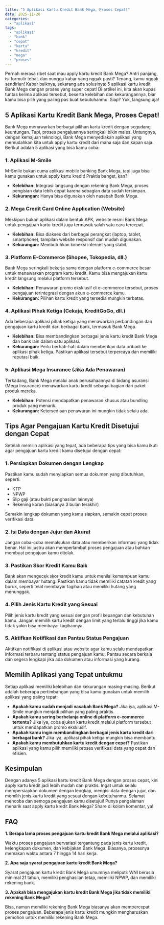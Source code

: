 ```yaml
---
title: "5 Aplikasi Kartu Kredit Bank Mega, Proses Cepat!"
date: 2025-11-20
categories: 
  - "aplikasi"
tags: 
  - "aplikasi"
  - "bank"
  - "cepat"
  - "kartu"
  - "kredit"
  - "mega"
  - "proses"
---
```


Pernah merasa ribet saat mau apply kartu kredit Bank Mega? Antri panjang, isi formulir tebal, dan nunggu kabar yang nggak pasti? Tenang, kamu nggak sendirian! Kabar baiknya, sekarang ada solusinya: 5 aplikasi kartu kredit Bank Mega dengan proses yang super cepat! Di artikel ini, kita akan kupas tuntas kelima aplikasi tersebut, beserta kelebihan dan kekurangannya, biar kamu bisa pilih yang paling pas buat kebutuhanmu. Siap? Yuk, langsung aja!

## 5 Aplikasi Kartu Kredit Bank Mega, Proses Cepat!

Bank Mega menawarkan berbagai pilihan kartu kredit dengan segudang keuntungan. Tapi, proses pengajuannya seringkali bikin males. Untungnya, dengan kemajuan teknologi, Bank Mega menyediakan aplikasi yang memudahkan kita untuk apply kartu kredit dari mana saja dan kapan saja. Berikut adalah 5 aplikasi yang bisa kamu coba:

### 1\. Aplikasi M-Smile

M-Smile bukan cuma aplikasi mobile banking Bank Mega, tapi juga bisa kamu gunakan untuk apply kartu kredit! Praktis banget, kan?

- **Kelebihan:** Integrasi langsung dengan rekening Bank Mega, proses pengisian data lebih cepat karena sebagian data sudah tersimpan.
- **Kekurangan:** Hanya bisa digunakan oleh nasabah Bank Mega.

### 2\. Mega Credit Card Online Application (Website)

Meskipun bukan aplikasi dalam bentuk APK, website resmi Bank Mega untuk pengajuan kartu kredit juga termasuk salah satu cara tercepat.

- **Kelebihan:** Bisa diakses dari berbagai perangkat (laptop, tablet, smartphone), tampilan website responsif dan mudah digunakan.
- **Kekurangan:** Membutuhkan koneksi internet yang stabil.

### 3\. Platform E-Commerce (Shopee, Tokopedia, dll.)

Bank Mega seringkali bekerja sama dengan platform e-commerce besar untuk menawarkan program kartu kredit. Kamu bisa mengajukan kartu kredit langsung melalui platform tersebut.

- **Kelebihan:** Penawaran promo eksklusif di e-commerce tersebut, proses pengajuan terintegrasi dengan akun e-commerce kamu.
- **Kekurangan:** Pilihan kartu kredit yang tersedia mungkin terbatas.

### 4\. Aplikasi Pihak Ketiga (Cekaja, KreditGoGo, dll.)

Ada beberapa aplikasi pihak ketiga yang menawarkan perbandingan dan pengajuan kartu kredit dari berbagai bank, termasuk Bank Mega.

- **Kelebihan:** Bisa membandingkan berbagai jenis kartu kredit Bank Mega dan bank lain dalam satu aplikasi.
- **Kekurangan:** Perlu berhati-hati dalam memberikan data pribadi ke aplikasi pihak ketiga. Pastikan aplikasi tersebut terpercaya dan memiliki reputasi baik.

### 5\. Aplikasi Mega Insurance (Jika Ada Penawaran)

Terkadang, Bank Mega melalui anak perusahaannya di bidang asuransi (Mega Insurance) menawarkan kartu kredit sebagai bagian dari paket produk mereka.

- **Kelebihan:** Potensi mendapatkan penawaran khusus atau bundling produk yang menarik.
- **Kekurangan:** Ketersediaan penawaran ini mungkin tidak selalu ada.

## Tips Agar Pengajuan Kartu Kredit Disetujui dengan Cepat

Setelah memilih aplikasi yang tepat, ada beberapa tips yang bisa kamu ikuti agar pengajuan kartu kredit kamu disetujui dengan cepat:

### 1\. Persiapkan Dokumen dengan Lengkap

Pastikan kamu sudah menyiapkan semua dokumen yang dibutuhkan, seperti:

- KTP
- NPWP
- Slip gaji (atau bukti penghasilan lainnya)
- Rekening koran (biasanya 3 bulan terakhir)

Semakin lengkap dokumen yang kamu siapkan, semakin cepat proses verifikasi data.

### 2\. Isi Data dengan Jujur dan Akurat

Jangan coba-coba memalsukan data atau memberikan informasi yang tidak benar. Hal ini justru akan memperlambat proses pengajuan atau bahkan membuat pengajuan kamu ditolak.

### 3\. Pastikan Skor Kredit Kamu Baik

Bank akan mengecek skor kredit kamu untuk menilai kemampuan kamu dalam membayar hutang. Pastikan kamu tidak memiliki catatan kredit yang buruk, seperti telat membayar tagihan atau memiliki hutang yang menunggak.

### 4\. Pilih Jenis Kartu Kredit yang Sesuai

Pilih jenis kartu kredit yang sesuai dengan profil keuangan dan kebutuhan kamu. Jangan memilih kartu kredit dengan limit yang terlalu tinggi jika kamu tidak yakin bisa membayar tagihannya.

### 5\. Aktifkan Notifikasi dan Pantau Status Pengajuan

Aktifkan notifikasi di aplikasi atau website agar kamu selalu mendapatkan informasi terbaru tentang status pengajuan kamu. Pantau secara berkala dan segera lengkapi jika ada dokumen atau informasi yang kurang.

## Memilih Aplikasi yang Tepat untukmu

Setiap aplikasi memiliki kelebihan dan kekurangan masing-masing. Berikut adalah beberapa pertimbangan yang bisa kamu gunakan untuk memilih aplikasi yang paling tepat:

- **Apakah kamu sudah menjadi nasabah Bank Mega?** Jika iya, aplikasi M-Smile mungkin menjadi pilihan yang paling praktis.
- **Apakah kamu sering berbelanja online di platform e-commerce tertentu?** Jika iya, coba ajukan kartu kredit melalui platform tersebut untuk mendapatkan promo eksklusif.
- **Apakah kamu ingin membandingkan berbagai jenis kartu kredit dari berbagai bank?** Jika iya, aplikasi pihak ketiga mungkin bisa membantu.
- **Apakah kamu membutuhkan kartu kredit dengan cepat?** Pastikan aplikasi yang kamu pilih memiliki proses verifikasi data yang cepat dan efisien.

## Kesimpulan

Dengan adanya 5 aplikasi kartu kredit Bank Mega dengan proses cepat, kini apply kartu kredit jadi lebih mudah dan praktis. Ingat untuk selalu mempersiapkan dokumen dengan lengkap, mengisi data dengan jujur, dan memilih jenis kartu kredit yang sesuai dengan kebutuhanmu. Selamat mencoba dan semoga pengajuan kamu disetujui! Punya pengalaman menarik saat apply kartu kredit Bank Mega? Share di kolom komentar, ya!

## FAQ

**1\. Berapa lama proses pengajuan kartu kredit Bank Mega melalui aplikasi?**

Waktu proses pengajuan bervariasi tergantung pada jenis kartu kredit, kelengkapan dokumen, dan kebijakan Bank Mega. Biasanya, prosesnya memakan waktu antara 7 hingga 14 hari kerja.

**2\. Apa saja syarat pengajuan kartu kredit Bank Mega?**

Syarat pengajuan kartu kredit Bank Mega umumnya meliputi: WNI berusia minimal 21 tahun, memiliki penghasilan tetap, memiliki NPWP, dan memiliki rekening bank.

**3\. Apakah bisa mengajukan kartu kredit Bank Mega jika tidak memiliki rekening Bank Mega?**

Bisa, namun memiliki rekening Bank Mega biasanya akan mempercepat proses pengajuan. Beberapa jenis kartu kredit mungkin mengharuskan pemohon untuk memiliki rekening Bank Mega.

